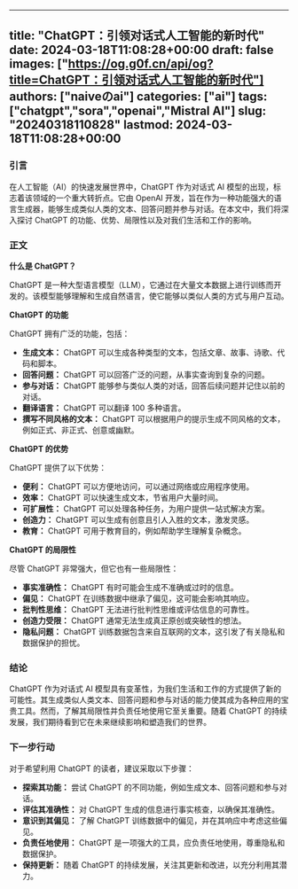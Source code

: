 
---
title: "ChatGPT：引领对话式人工智能的新时代"
date: 2024-03-18T11:08:28+00:00
draft: false
images: ["https://og.g0f.cn/api/og?title=ChatGPT：引领对话式人工智能的新时代"]
authors: ["naiveのai"]
categories: ["ai"]
tags: ["chatgpt","sora","openai","Mistral AI"]
slug: "20240318110828"
lastmod: 2024-03-18T11:08:28+00:00
---
### 引言

在人工智能（AI）的快速发展世界中，ChatGPT 作为对话式 AI 模型的出现，标志着该领域的一个重大转折点。它由 OpenAI 开发，旨在作为一种功能强大的语言生成器，能够生成类似人类的文本、回答问题并参与对话。在本文中，我们将深入探讨 ChatGPT 的功能、优势、局限性以及对我们生活和工作的影响。

### 正文

**什么是 ChatGPT？**

ChatGPT 是一种大型语言模型（LLM），它通过在大量文本数据上进行训练而开发的。该模型能够理解和生成自然语言，使它能够以类似人类的方式与用户互动。

**ChatGPT 的功能**

ChatGPT 拥有广泛的功能，包括：

* **生成文本：** ChatGPT 可以生成各种类型的文本，包括文章、故事、诗歌、代码和脚本。
* **回答问题：** ChatGPT 可以回答广泛的问题，从事实查询到复杂的问题。
* **参与对话：** ChatGPT 能够参与类似人类的对话，回答后续问题并记住以前的对话。
* **翻译语言：** ChatGPT 可以翻译 100 多种语言。
* **撰写不同风格的文本：** ChatGPT 可以根据用户的提示生成不同风格的文本，例如正式、非正式、创意或幽默。

**ChatGPT 的优势**

ChatGPT 提供了以下优势：

* **便利：** ChatGPT 可以方便地访问，可以通过网络或应用程序使用。
* **效率：** ChatGPT 可以快速生成文本，节省用户大量时间。
* **可扩展性：** ChatGPT 可以处理各种任务，为用户提供一站式解决方案。
* **创造力：** ChatGPT 可以生成有创意且引人入胜的文本，激发灵感。
* **教育：** ChatGPT 可用于教育目的，例如帮助学生理解复杂概念。

**ChatGPT 的局限性**

尽管 ChatGPT 非常强大，但它也有一些局限性：

* **事实准确性：** ChatGPT 有时可能会生成不准确或过时的信息。
* **偏见：** ChatGPT 在训练数据中继承了偏见，这可能会影响其响应。
* **批判性思维：** ChatGPT 无法进行批判性思维或评估信息的可靠性。
* **创造力受限：** ChatGPT 通常无法生成真正原创或突破性的想法。
* **隐私问题：** ChatGPT 训练数据包含来自互联网的文本，这引发了有关隐私和数据保护的担忧。

### 结论

ChatGPT 作为对话式 AI 模型具有变革性，为我们生活和工作的方式提供了新的可能性。其生成类似人类文本、回答问题和参与对话的能力使其成为各种应用的宝贵工具。然而，了解其局限性并负责任地使用它至关重要。随着 ChatGPT 的持续发展，我们期待看到它在未来继续影响和塑造我们的世界。

### 下一步行动

对于希望利用 ChatGPT 的读者，建议采取以下步骤：

* **探索其功能：** 尝试 ChatGPT 的不同功能，例如生成文本、回答问题和参与对话。
* **评估其准确性：** 对 ChatGPT 生成的信息进行事实核查，以确保其准确性。
* **意识到其偏见：** 了解 ChatGPT 训练数据中的偏见，并在其响应中考虑这些偏见。
* **负责任地使用：** ChatGPT 是一项强大的工具，应负责任地使用，尊重隐私和数据保护。
* **保持更新：** 随着 ChatGPT 的持续发展，关注其更新和改进，以充分利用其潜力。